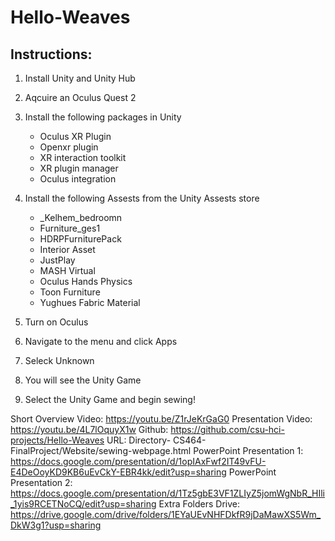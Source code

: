 # Hello-Weaves


  
  ## Instructions: ##

1. Install Unity and Unity Hub
2. Aqcuire an Oculus Quest 2
3. Install the following packages in Unity
    * Oculus XR Plugin
    * Openxr plugin
    * XR interaction toolkit
    * XR plugin manager
    * Oculus integration

4. Install the following Assests from the Unity Assests store
    * _Kelhem_bedroomn
    * Furniture_ges1
    * HDRPFurniturePack
    * Interior Asset
    * JustPlay
    * MASH Virtual
    * Oculus Hands Physics
    * Toon Furniture
    * Yughues Fabric Material

5. Turn on Oculus
6. Navigate to the menu and click Apps
7. Seleck Unknown
8. You will see the Unity Game
9. Select the Unity Game and begin sewing!


Short Overview Video: https://youtu.be/Z1rJeKrGaG0
Presentation Video: https://youtu.be/4L7lOquyX1w
Github: https://github.com/csu-hci-projects/Hello-Weaves
URL: Directory- CS464-FinalProject/Website/sewing-webpage.html
PowerPoint Presentation 1: https://docs.google.com/presentation/d/1opIAxFwf2IT49vFU-E4DeOoyKD9KB6uEvCkY-EBR4kk/edit?usp=sharing
PowerPoint Presentation 2: https://docs.google.com/presentation/d/1Tz5gbE3VF1ZLIyZ5jomWgNbR_HIli_1yis9RCETNoCQ/edit?usp=sharing
Extra Folders Drive: https://drive.google.com/drive/folders/1EYaUEvNHFDkfR9jDaMawXS5Wm_DkW3g1?usp=sharing

